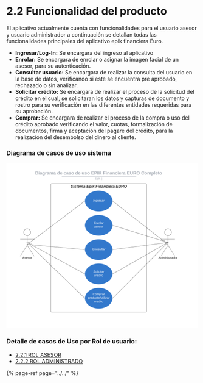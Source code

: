 # 2.2	Funcionalidad del producto

El aplicativo actualmente cuenta con funcionalidades para el usuario asesor y usuario administrador a continuación se detallan todas las funcionalidades principales del aplicativo epik financiera Euro.

* **Ingresar/Log-In:** Se encargara del ingreso al aplicativo
* **Enrolar:** Se encargara de enrolar o asignar la imagen facial de un asesor, para su autenticación. 
* **Consultar usuario:** Se encargara de realizar la consulta del usuario en la base de datos, verificando si este se encuentra pre aprobado, rechazado o sin analizar.
* **Solicitar crédito:** Se encargara de realizar el proceso de la solicitud del crédito en el cual, se solicitaran los datos y capturas de documento y rostro para su verificación en las diferentes entidades requeridas para su aprobación. 
* **Comprar:** Se encargara de realizar el proceso de la compra o uso del crédito aprobado verificando el valor, cuotas, formalización de documentos, firma y aceptación del pagare del crédito, para la realización del desembolso del dinero al cliente.

### Diagrama de casos de uso sistema

![](../../.gitbook/assets/diagrama-de-caso-de-uso-epik-financiera-euro-completo.png)

### Detalle de casos de Uso por Rol de usuario:

* [2.2.1 ROL ASESOR](2.2.1-rol-asesor/)
* [2.2.2 ROL ADMINISTRADO](2.2.2-rol-administrador/)

{% page-ref page="../../" %}

